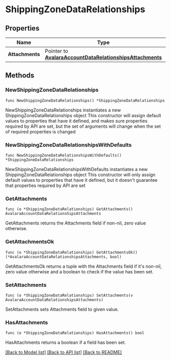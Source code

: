 # ShippingZoneDataRelationships

## Properties

Name | Type | Description | Notes
------------ | ------------- | ------------- | -------------
**Attachments** | Pointer to [**AvalaraAccountDataRelationshipsAttachments**](AvalaraAccountDataRelationshipsAttachments.md) |  | [optional] 

## Methods

### NewShippingZoneDataRelationships

`func NewShippingZoneDataRelationships() *ShippingZoneDataRelationships`

NewShippingZoneDataRelationships instantiates a new ShippingZoneDataRelationships object
This constructor will assign default values to properties that have it defined,
and makes sure properties required by API are set, but the set of arguments
will change when the set of required properties is changed

### NewShippingZoneDataRelationshipsWithDefaults

`func NewShippingZoneDataRelationshipsWithDefaults() *ShippingZoneDataRelationships`

NewShippingZoneDataRelationshipsWithDefaults instantiates a new ShippingZoneDataRelationships object
This constructor will only assign default values to properties that have it defined,
but it doesn't guarantee that properties required by API are set

### GetAttachments

`func (o *ShippingZoneDataRelationships) GetAttachments() AvalaraAccountDataRelationshipsAttachments`

GetAttachments returns the Attachments field if non-nil, zero value otherwise.

### GetAttachmentsOk

`func (o *ShippingZoneDataRelationships) GetAttachmentsOk() (*AvalaraAccountDataRelationshipsAttachments, bool)`

GetAttachmentsOk returns a tuple with the Attachments field if it's non-nil, zero value otherwise
and a boolean to check if the value has been set.

### SetAttachments

`func (o *ShippingZoneDataRelationships) SetAttachments(v AvalaraAccountDataRelationshipsAttachments)`

SetAttachments sets Attachments field to given value.

### HasAttachments

`func (o *ShippingZoneDataRelationships) HasAttachments() bool`

HasAttachments returns a boolean if a field has been set.


[[Back to Model list]](../README.md#documentation-for-models) [[Back to API list]](../README.md#documentation-for-api-endpoints) [[Back to README]](../README.md)


